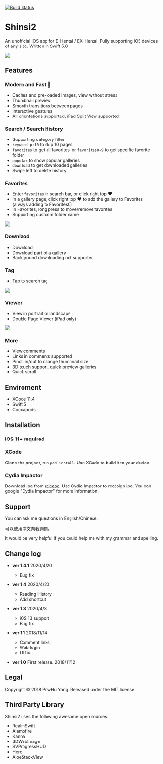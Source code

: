 [![Build Status](https://app.bitrise.io/app/e86f4f4671dc9fef/status.svg?token=QvpljE9s8D1RLn5wjrCdyQ&branch=master)](https://app.bitrise.io/app/e86f4f4671dc9fef)

# Shinsi2

An unofficial iOS app for E-Hentai / EX-Hentai. Fully supporting iOS devices of any size. Written in Swift 5.0


![](Screenshots/top.jpg)




## Features

### Modern and Fast 🚄

* Caches and pre-loaded images, view without stress
* Thumbnail preview
* Smooth transitions between pages
* Interactive gestures
* All orientations supported, iPad Split View supported

### Search / Search History
* Supporting category filter
* `keyword p:10` to skip 10 pages
* `favorites` to get all favorites, or `favorites0~9` to get specific favorite folder
* `popular` to show popular galleries
* `download` to get downloaded galleries
* Swipe left to delete history

### Favorites
* Enter `favorites` in search bar, or click right top ❤︎
* In a gallery page, click right top ❤︎ to add the gallery to Favorites (always adding to Favorites0)
* In Favorites, long press to move/remove favorites
* Supporting custonm folder name

![](Screenshots/f02.jpg)

### Downlaod
* Download
* Download part of a gallery
* Background downloading not supported

### Tag
* Tap to search tag

![](Screenshots/f03.jpg)

### Viewer

* View in portrait or landscape
* Double Page Viewer (iPad only)

![](Screenshots/f04.jpg)

### More

* View comments
* Links in comments supported
* Pinch in/out to change thumbnail size
* 3D touch support, quick preview galleries
* Quick scroll 

## Enviroment

* XCode 11.4
* Swift 5
* Cocoapods

## Installation

### iOS 11+ required

### XCode

Clone the project, run `pod install`. Use XCode to build it to your device.


### Cydia Impactor

Download ipa from [release](https://github.com/powhu/Shinsi2/releases). Use Cydia Impactor to reassign ipa.
You can google "Cydia Impactor" for more information.

## Support

You can ask me questions in English/Chinese.

可以使用中文向我詢問。

It would be very helpful if you could help me with my grammar and spelling.

## Change log

* **ver 1.4.1** 2020/4/20
  * Bug fix

* **ver 1.4** 2020/4/20
  * Reading History
  * Add shortcut

* **ver 1.3** 2020/4/3
  * iOS 13 support
  * Bug fix

* **ver 1.1** 2018/11/14
	* Comment links
	* Web login
	* UI fix
* **ver 1.0** First release. 2018/11/12

## Legal

Copyright © 2018 PowHu Yang. Released under the MIT license.

## Third Party Library

Shinsi2 uses the following awesome open sources.

* RealmSwift
* Alamofire
* Kanna
* SDWebImage
* SVProgressHUD
* Hero
* AloeStackView
